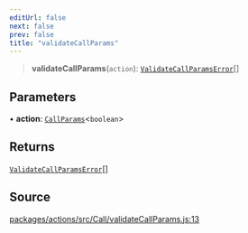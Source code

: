 ```yaml
---
editUrl: false
next: false
prev: false
title: "validateCallParams"
---
```


> **validateCallParams**(`action`): [`ValidateCallParamsError`](/reference/tevm/actions/type-aliases/validatecallparamserror-1/)[]

## Parameters

• **action**: [`CallParams`](/reference/tevm/actions/type-aliases/callparams-1/)\<`boolean`\>

## Returns

[`ValidateCallParamsError`](/reference/tevm/actions/type-aliases/validatecallparamserror-1/)[]

## Source

[packages/actions/src/Call/validateCallParams.js:13](https://github.com/evmts/tevm-monorepo/blob/main/packages/actions/src/Call/validateCallParams.js#L13)
